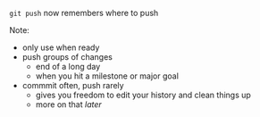 `git push` now remembers where to push

Note:
- only use when ready
- push groups of changes
    - end of a long day
    - when you hit a milestone or major goal
- commmit often, push rarely
    - gives you freedom to edit your history and clean things up
    - more on that _later_

